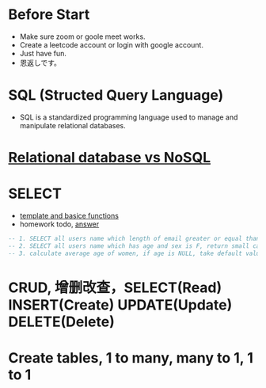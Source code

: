 # Before Start
- Make sure zoom or goole meet works.
- Create a leetcode account or login with google account.
- Just have fun.
- 恩返しです。

# SQL (Structed Query Language)
- SQL is a standardized programming language used to manage and manipulate relational databases.

# [Relational database vs NoSQL](https://github.com/MagicienDeCode/py3_interview/blob/master/sql/1.0.relational-db-vs-kv-db.md)

# SELECT 
- [template and basice functions](https://github.com/MagicienDeCode/py3_interview/blob/master/sql/2.0.select.md)
- homework todo, [answer](https://github.com/MagicienDeCode/py3_interview/blob/master/sql/2.1.todo.md)
```sql
-- 1. SELECT all users name which length of email greater or equal than 14, return upper case name, example: KIKI
-- 2. SELECT all users name which has age and sex is F, return small case name: example: kiki
-- 3. calculate average age of women, if age is NULL, take default value 18
```

# CRUD, 增删改查，SELECT(Read) INSERT(Create) UPDATE(Update) DELETE(Delete)

# Create tables, 1 to many, many to 1, 1 to 1
